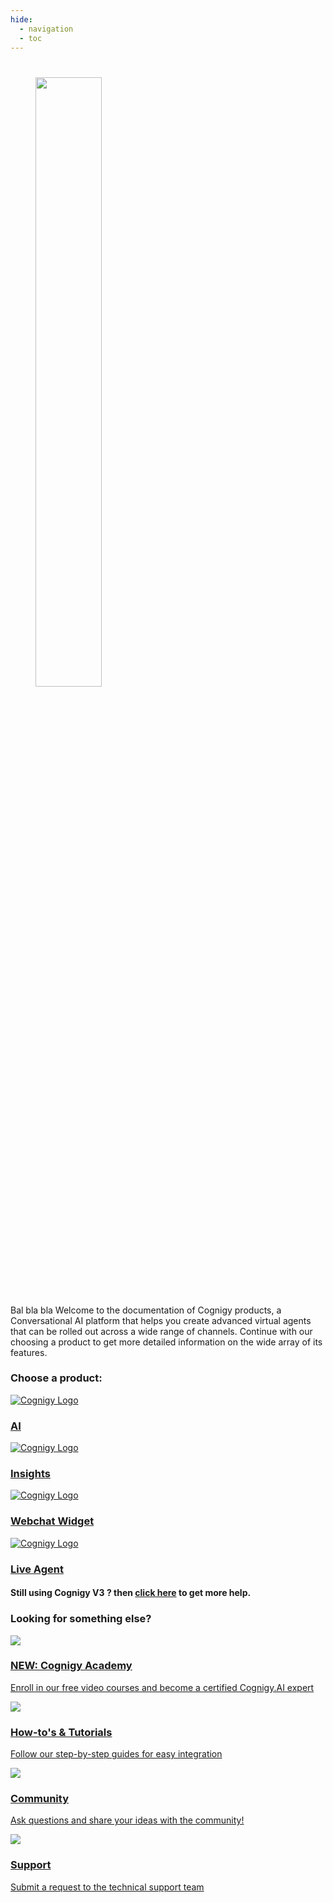 ```yaml
---
hide:
  - navigation
  - toc
---
```

<style>
  @media only screen and (min-width: 76.25em) {
  .md-content {
    margin-left: auto;
    margin-right: auto;
    max-width: 65rem;
  }
}
</style>
#
<figure >
  <img class="image-center logo-home-page" src="{{config.site_url}}assets/img/Cognigy-black.svg" width="50%" />
  <br>
</figure>

Bal bla bla
Welcome to the documentation of Cognigy products, a Conversational AI platform that helps you create advanced virtual agents that can be rolled out across a wide range of channels.
Continue with our choosing a product to get more detailed information on the wide array of its features.

<h3>Choose a product:</h3>
<div class="divider"></div>


<div class="card-container">

  <a class="card-link" href="{{config.site_url}}ai/platform-overview/">
    <div class="card">
      <img class="card-image" src="{{config.site_url}}assets/img/AI-blue.svg" alt="Cognigy Logo">
      <div class="item-container">
        <h3><b> AI</b></h3>
      </div>
    </div>
  </a>

  <a class="card-link" href="{{config.site_url}}insights/">
    <div class="card">
      <img class="card-image" src="{{config.site_url}}assets/img/IN-blue.svg" alt="Cognigy Logo" >
      <div class="item-container">
        <h3><b>Insights</b></h3>
      </div>
    </div>
  </a>

  <a class="card-link" href="{{config.site_url}}webchat/">
    <div class="card">
      <img class="card-image" src="{{config.site_url}}assets/img/webchat.svg" alt="Cognigy Logo">
      <div class="item-container">
        <h3><b>Webchat Widget</b></h3>
      </div>
    </div>
  </a>

  <a class="card-link" href="{{config.site_url}}live-agent/overview/">
    <div class="card">
      <img class="card-image" src="{{config.site_url}}assets/img/LA-blue.svg" alt="Cognigy Logo">
      <div class="item-container">
        <h3><b>Live Agent</b></h3>
      </div>
    </div>
  </a>

</div>

<h4>Still using Cognigy V3 ? then <a href="https://docs.cognigy.com/v3.6/docs">click here</a> to get more help.</h4>

<h3>Looking for something else?</h3>

<div class="card-container">
  <a class="card-link-2" href="https://academy.cognigy.com/?_ga=2.167282873.660389062.1629961182-376713428.1620216510">
    <div class="card">
      <img class="card-2-image" src="{{config.site_url}}assets/img/something-001.svg">
      <div class="item-2-container">
        <h3><b>NEW: Cognigy Academy</b></h3>
        <p>Enroll in our free video courses and become a certified Cognigy.AI expert</p>
      </div>
    </div>
  </a>

  <a class="card-link-2" href="https://support.cognigy.com/hc/en-us/categories/360002716460-How-to-s-Tutorials">
    <div class="card">
      <img class="card-2-image" src="{{config.site_url}}assets/img/something-002.svg">
      <div class="item-2-container">
        <h3><b>How-to's & Tutorials</b></h3>
        <p>Follow our step-by-step guides for easy integration</p>
      </div>
    </div>
  </a>

  <a class="card-link-2" href="https://support.cognigy.com/hc/en-us/community/topics">
    <div class="card">
      <img class="card-2-image" src="{{config.site_url}}assets/img/something-003.svg">
      <div class="item-2-container">
        <h3><b>Community</b></h3>
        <p>Ask questions and share your ideas with the community!</p>
      </div>
    </div>
  </a>

  <a class="card-link-2" href="https://support.cognigy.com/hc/en-us/requests/new?">
    <div class="card">
      <img class="card-2-image" src="{{config.site_url}}assets/img/something-004.svg">
      <div class="item-2-container">
        <h3><b>Support</b></h3>
        <p>Submit a request to the technical support team</p>
      </div>
    </div>
  </a>

</div>

